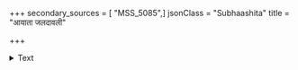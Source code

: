 +++
secondary_sources = [ "MSS_5085",]
jsonClass = "Subhaashita"
title = "आयाता जलदावली"

+++

<details><summary>Text</summary>

आयाता जलदावली सरभसं विद्युत्समालिङ्गिता शैलानां परितः सशब्दमहिभुक्श्रेणी नरीनृत्यति।  
एवं सत्यपि हन्त संप्रति पतिर्देशान्तरं प्रस्थितस् तद् दुःखं विनिवेद्यतां सखि कथं कस्याधुनाग्रे मया॥
</details>
